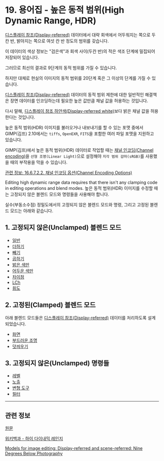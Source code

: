 # 19. 용어집 - 높은 동적 범위(High Dynamic Range, HDR)
[디스플레이 참조(Display-referred)](./19-glossaryx-display_referred.md) 데이터에서 대략 회색에서 어두워지는 쪽으로 두칸 반, 밝아지는 쪽으로 여섯 칸 반 정도의 범위를 갖습니다.

이 데이터의 색상 정보는 "검은색"과 회색 사이(두칸 반)의 적은 색조 단계에 밀집되어 저장되어 있습니다.

그러므로 최선의 결과로 9단계의 동적 범위를 가질 수 있습니다.

하지만 대체로 현실의 이미지의 동적 범위를 20단계 혹은 그 이상의 단계를 가질 수 있습니다.

[디스플레이 참조(Display-referred)](./19-glossaryx-display_referred.md) 데이터의 동적 범위 제한에 대한 일반적인 해결책은 장면 데이터를 인코딩하는데 필요한 높은 값만큼 채널 값을 허용하는 것입니다.

다시 말해, [디스플레이 참조 하얀색(Display-referred white)](./19-glossaryx-display_referred_white.md)보다 밝은 채널 값을 허용한다는 것입니다.

높은 동적 범위(HDR) 이미지를 불러오거나 내보내기를 할 수 있는 포맷 중에서 GIMP(김프) 2.10에서는 `tiffs`, `OpenEXR`, `FITS`을 포함한 여러 파일 포맷을 지원하고 있습니다.

GIMP(김프)에서 높은 동적 범위(HDR) 데이터로 작업할 때는 [채널 인코딩(Channel encoding)](./19-glossaryx-channel_encoding.md)을 `선형 조명(Linear Light)`으로 설정해야 `지각 범위 감마(sRGB)`를 사용했을 때의 부작용을 막을 수 있습니다.

[관련 정보: 16.6.7.2.2. 채널 인코딩 옵션(Channel Encoding Options)](./16-06-07-02-02-channel_encoding_options.md)

Editing high dynamic range data requires that there isn't any clamping code in editing operations and blend modes.
높은 동적 범위(HDR) 이미지를 수정할 때는 고정되지 않은 블렌드 모드와 명령들을 사용해야 합니다.

실수(부동소수점) 정밀도에서의 고정되지 않은 블렌드 모드와 명령, 그리고 고정된 블렌드 모드는 아래와 같습니다.

## 1. 고정되지 않은(Unclamped) 블렌드 모드
- [일반](./08-02-01-01-normal.md)
- [더하기](./08-02-02-05-00-addition.md)
- [빼기](./08-02-05-03-subtract.md)
- [곱하기](./08-02-03-03-00-multiply.md)
- [밝은 색만](./08-02-02-01-00-lighten_only.md)
- [어두운 색만](./08-02-03-01-00-darken_only.md)
- [차이점](./08-02-05-01-difference.md)
- [LCh](./08-02-07-00-lch-components-layer-modes.md)
- [휘도](./08-02-07-05-luminance.md)

## 2. 고정된(Clamped) 블렌드 모드
아래 블렌드 모드들은 [디스플레이 참조(Display-referred)](./19-glossaryx-display_referred.md) 데이터를 처리하도록 설계되었습니다.

- [화면](./08-02-02-03-00-screen.md)
- [부드러운 조명](./08-02-04-02-soft_light.md)
- [덧씌우기](./08-02-04-01-overlay.md)

## 3. 고정되지 않은(Unclamped) 명령들
- [레벨](./16-08-10-levels.md)
- [노출](./16-08-07-00-exposure.md)
- [변형 도구](./14-04-00-transform-tools.md)
- [필터](./17-00-filters.md)

***

## 관련 정보

[원문](https://docs.gimp.org/2.10/ko/glossary.html#glossary-high-dynamic-range)

[위키백과 - 하이 다이내믹 레인지](https://ko.wikipedia.org/wiki/%ED%95%98%EC%9D%B4_%EB%8B%A4%EC%9D%B4%EB%82%B4%EB%AF%B9_%EB%A0%88%EC%9D%B8%EC%A7%80)

[Models for image editing: Display-referred and scene-referred: Nine Degrees Below Photography](https://ninedegreesbelow.com/photography/display-referred-scene-referred.html)